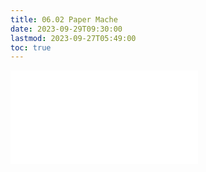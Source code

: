 ```yaml
---
title: 06.02 Paper Mache
date: 2023-09-29T09:30:00
lastmod: 2023-09-27T05:49:00
toc: true
---
```


![paper-maché](../../../../sculpture/paper-mach%C3%A9.md)
